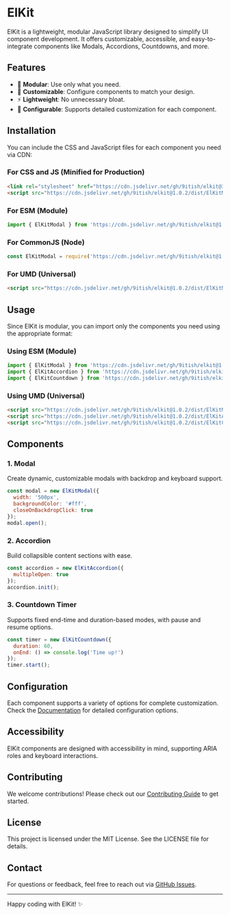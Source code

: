 # ElKit

ElKit is a lightweight, modular JavaScript library designed to simplify UI component development. It offers customizable, accessible, and easy-to-integrate components like Modals, Accordions, Countdowns, and more.

## Features

- 🚀 **Modular**: Use only what you need.
- 🎯 **Customizable**: Configure components to match your design.
- ⚡ **Lightweight**: No unnecessary bloat.
- 🔧 **Configurable**: Supports detailed customization for each component.

## Installation

You can include the CSS and JavaScript files for each component you need via CDN:

### For CSS and JS (Minified for Production)
```html
<link rel="stylesheet" href="https://cdn.jsdelivr.net/gh/9itish/elkit@1.0.2/dist/ElKitModal/ElKitModal.css">
<script src="https://cdn.jsdelivr.net/gh/9itish/elkit@1.0.2/dist/ElKitModal/ElKitModal.min.js"></script>
```

### For ESM (Module)
```javascript
import { ElKitModal } from 'https://cdn.jsdelivr.net/gh/9itish/elkit@1.0.2/dist/ElKitModal/ElKitModal.esm.js';
```

### For CommonJS (Node)
```javascript
const ElKitModal = require('https://cdn.jsdelivr.net/gh/9itish/elkit@1.0.2/dist/ElKitModal/ElKitModal.cjs.js');
```

### For UMD (Universal)
```html
<script src="https://cdn.jsdelivr.net/gh/9itish/elkit@1.0.2/dist/ElKitModal/ElKitModal.umd.js"></script>
```

## Usage

Since ElKit is modular, you can import only the components you need using the appropriate format:

### Using ESM (Module)
```javascript
import { ElKitModal } from 'https://cdn.jsdelivr.net/gh/9itish/elkit@1.0.2/dist/ElKitModal/ElKitModal.esm.js';
import { ElKitAccordion } from 'https://cdn.jsdelivr.net/gh/9itish/elkit@1.0.2/dist/ElKitAccordion/ElKitAccordion.esm.js';
import { ElKitCountdown } from 'https://cdn.jsdelivr.net/gh/9itish/elkit@1.0.2/dist/ElKitCountdown/ElKitCountdown.esm.js';
```

### Using UMD (Universal)
```html
<script src="https://cdn.jsdelivr.net/gh/9itish/elkit@1.0.2/dist/ElKitModal/ElKitModal.umd.js"></script>
<script src="https://cdn.jsdelivr.net/gh/9itish/elkit@1.0.2/dist/ElKitAccordion/ElKitAccordion.umd.js"></script>
<script src="https://cdn.jsdelivr.net/gh/9itish/elkit@1.0.2/dist/ElKitCountdown/ElKitCountdown.umd.js"></script>
```

## Components

### 1. Modal
Create dynamic, customizable modals with backdrop and keyboard support.

```javascript
const modal = new ElKitModal({
  width: '500px',
  backgroundColor: '#fff',
  closeOnBackdropClick: true
});
modal.open();
```

### 2. Accordion
Build collapsible content sections with ease.

```javascript
const accordion = new ElKitAccordion({
  multipleOpen: true
});
accordion.init();
```

### 3. Countdown Timer
Supports fixed end-time and duration-based modes, with pause and resume options.

```javascript
const timer = new ElKitCountdown({
  duration: 60,
  onEnd: () => console.log('Time up!')
});
timer.start();
```

## Configuration
Each component supports a variety of options for complete customization. Check the [Documentation](#) for detailed configuration options.

## Accessibility
ElKit components are designed with accessibility in mind, supporting ARIA roles and keyboard interactions.

## Contributing
We welcome contributions! Please check out our [Contributing Guide](#) to get started.

## License
This project is licensed under the MIT License. See the LICENSE file for details.

## Contact
For questions or feedback, feel free to reach out via [GitHub Issues](#).

---
Happy coding with ElKit! ✨
```